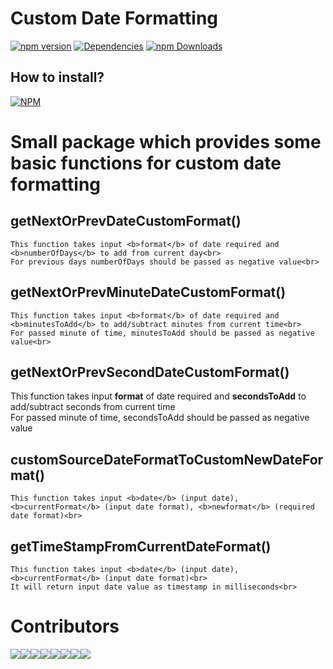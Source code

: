# Custom Date Formatting
[![npm version](https://badge.fury.io/js/customdateformating.svg)](https://badge.fury.io/js/customdateformating)
[![Dependencies](https://david-dm.org/arshadkazmi42/customd-ate-formating.svg)](https://david-dm.org/arshadkazmi42/custom-date-formating)
[![npm Downloads](https://img.shields.io/npm/dm/customdateformating.svg)](https://www.npmjs.com/package/customdateformating)

## How to install?
[![NPM](https://nodei.co/npm/customdateformating.png)](https://www.npmjs.com/package/customdateformating/)

# Small package which provides some basic functions for custom date formatting

## getNextOrPrevDateCustomFormat()
    This function takes input <b>format</b> of date required and <b>numberOfDays</b> to add from current day<br>
    For previous days numberOfDays should be passed as negative value<br>

## getNextOrPrevMinuteDateCustomFormat()
    This function takes input <b>format</b> of date required and <b>minutesToAdd</b> to add/subtract minutes from current time<br>
    For passed minute of time, minutesToAdd should be passed as negative value<br>

## getNextOrPrevSecondDateCustomFormat()
   This function takes input <b>format</b> of date required and <b>secondsToAdd</b> to add/subtract seconds from current time<br>
   For passed minute of time, secondsToAdd should be passed as negative value<br>

## customSourceDateFormatToCustomNewDateFormat()
    This function takes input <b>date</b> (input date), <b>currentFormat</b> (input date format), <b>newformat</b> (required date format)<br>

## getTimeStampFromCurrentDateFormat()</u></b><br>
    This function takes input <b>date</b> (input date), <b>currentFormat</b> (input date format)<br>
    It will return input date value as timestamp in milliseconds<br>
# Contributors
[![](https://sourcerer.io/fame/arshadkazmi42/arshadkazmi42/custom-date-formatting/images/0)](https://sourcerer.io/fame/arshadkazmi42/arshadkazmi42/custom-date-formatting/links/0)[![](https://sourcerer.io/fame/arshadkazmi42/arshadkazmi42/custom-date-formatting/images/1)](https://sourcerer.io/fame/arshadkazmi42/arshadkazmi42/custom-date-formatting/links/1)[![](https://sourcerer.io/fame/arshadkazmi42/arshadkazmi42/custom-date-formatting/images/2)](https://sourcerer.io/fame/arshadkazmi42/arshadkazmi42/custom-date-formatting/links/2)[![](https://sourcerer.io/fame/arshadkazmi42/arshadkazmi42/custom-date-formatting/images/3)](https://sourcerer.io/fame/arshadkazmi42/arshadkazmi42/custom-date-formatting/links/3)[![](https://sourcerer.io/fame/arshadkazmi42/arshadkazmi42/custom-date-formatting/images/4)](https://sourcerer.io/fame/arshadkazmi42/arshadkazmi42/custom-date-formatting/links/4)[![](https://sourcerer.io/fame/arshadkazmi42/arshadkazmi42/custom-date-formatting/images/5)](https://sourcerer.io/fame/arshadkazmi42/arshadkazmi42/custom-date-formatting/links/5)[![](https://sourcerer.io/fame/arshadkazmi42/arshadkazmi42/custom-date-formatting/images/6)](https://sourcerer.io/fame/arshadkazmi42/arshadkazmi42/custom-date-formatting/links/6)[![](https://sourcerer.io/fame/arshadkazmi42/arshadkazmi42/custom-date-formatting/images/7)](https://sourcerer.io/fame/arshadkazmi42/arshadkazmi42/custom-date-formatting/links/7)
